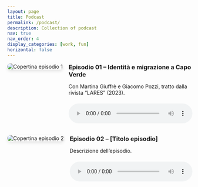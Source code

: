 ```yaml
---
layout: page
title: Podcast
permalink: /podcast/
description: Collection of podcast
nav: true
nav_order: 4
display_categories: [work, fun]
horizontal: false
---
```



<style>
.podcast-episode {
  display: flex;
  gap: 1rem;
  margin-bottom: 2rem;
  align-items: flex-start;
}

.podcast-episode img {
  max-width: 180px;
  border-radius: 8px;
  box-shadow: 0 4px 8px rgba(0,0,0,0.1);
}

.podcast-info {
  flex: 1;
}

.podcast-info h3 {
  margin-top: 0;
  margin-bottom: 0.3em;
}

audio {
  width: 100%;
  margin-top: 0.5em;
}
</style>

<div class="podcast-episode">
  <img src="{{ 'assets/img/cover_podcast_capo_verde.png' | relative_url }}" alt="Copertina episodio 1">
  <div class="podcast-info">
    <h3>Episodio 01 – Identità e migrazione a Capo Verde</h3>
    <p>Con Martina Giuffrè e Giacomo Pozzi, tratto dalla rivista “LARES” (2023).</p>
    <audio controls>
      <source src="{{ '/assets/audio/cape_verdean_anthropology.mp3' | relative_url }}" type="audio/wav">
      Il tuo browser non supporta l'elemento audio.
    </audio>
  </div>
</div>

<div class="podcast-episode">
  <img src="{{ '/assets/img/podcast-cover-2.jpg' | relative_url }}" alt="Copertina episodio 2">
  <div class="podcast-info">
    <h3>Episodio 02 – [Titolo episodio]</h3>
    <p>Descrizione dell’episodio.</p>
    <audio controls>
      <source src="{{ '/assets/audio/2_altro_podcast.mp3' | relative_url }}" type="audio/mp3">
      Il tuo browser non supporta l'elemento audio.
    </audio>
  </div>
</div>

